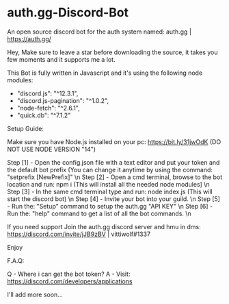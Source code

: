# auth.gg-Discord-Bot
An open source discord bot for the auth system named: auth.gg | https://auth.gg/


Hey, Make sure to leave a star before downloading the source, it takes you few moments and it supports me a lot.

This Bot is fully written in Javascript and it's using the following node modules:
- "discord.js": "^12.3.1",
- "discord.js-pagination": "^1.0.2",
- "node-fetch": "^2.6.1",
- "quick.db": "^7.1.2"

Setup Guide:

Make sure you have Node.js installed on your pc: https://bit.ly/31jwOdK (DO NOT USE NODE VERSION "14")

Step [1] - Open the config.json file with a text editor and put your token and the default bot prefix (You can change it anytime by using the command: "setprefix [NewPrefix]" \n
Step [2] - Open a cmd terminal, browse to the bot location and run: npm i (This will install all the needed node modules] \n
Step [3] - In the same cmd terminal type and run: node index.js (This will start the discord bot) \n
Step [4] - Invite your bot into your guild. \n
Step [5] - Run the: "Setup" command to setup the auth.gg "API KEY" \n
Step [6] - Run the: "help" command to get a list of all the bot commands. \n

If you need support Join the auth.gg discord server and hmu in dms: https://discord.com/invite/jJB9zBV | vittiwolf#1337

Enjoy

F.A.Q:

Q - Where i can get the bot token?
A - Visit: https://discord.com/developers/applications

I'll add more soon...
